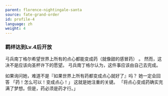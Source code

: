 ```yaml
---
parent: florence-nightingale-santa
source: fate-grand-order
id: profile-4
language: zh
weight: 4
---
```


### 羁绊达到Lv.4后开放

弓兵南丁格尔希望世界上所有的点心都能变成药（就像甜的感冒药） 。
然而，这决不是应该向圣杯许下的愿望。
弓兵南丁格尔认为，这件事应该由自己去完成。

如果询问她，难道不是『如果世界上所有药都变成点心就好了』吗？
她一定会回答
「药！怎么可以！变成点心！」
这就是她注重的关键。
「将点心变成药确实充满了梦想。但是，药必须是药才行。」
